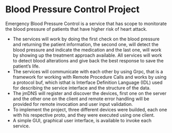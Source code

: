 #  Blood Pressure Control Project

Emergency Blood Pressure Control is a service that has scope to monitorate the blood pressure of patients that have higher risk of heart attack. 
- The services will work by doing the first check on the blood pressure and returning the patient information, the second one, will detect the blood pressure and indicate the medication and the last one, will work by showing up the treatment approach available. All services will work to detect blood alterations and give back the best response to save the patient’s life. 
- The services will communicate with each other by using Grpc, that is a framework for working with Remote Procedure Calls and works by using a protocol buf, which isthat is Interface Definition Language (IDL) used for describing the service interface and the structure of the data.
- The jmDNS will register and discover the devices, first one on the server and the other one on the client and remote error handling will be provided for remote invocation and user input validation. 
- To implement the project, three different devices were builded, each one with his respective proto, and they were executed using one client. 
- A simple GUI, graphical user interface, is available to invoke each service. 

